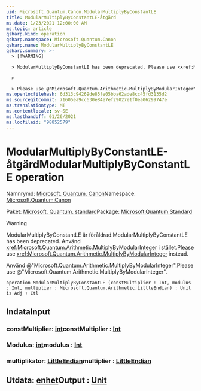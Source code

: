 ```yaml
---
uid: Microsoft.Quantum.Canon.ModularMultiplyByConstantLE
title: ModularMultiplyByConstantLE-åtgärd
ms.date: 1/23/2021 12:00:00 AM
ms.topic: article
qsharp.kind: operation
qsharp.namespace: Microsoft.Quantum.Canon
qsharp.name: ModularMultiplyByConstantLE
qsharp.summary: >-
  > [!WARNING]

  > ModularMultiplyByConstantLE has been deprecated. Please use <xref:Microsoft.Quantum.Arithmetic.MultiplyByModularInteger> instead.

  >

  > Please use @"Microsoft.Quantum.Arithmetic.MultiplyByModularInteger".
ms.openlocfilehash: 6d313c94269de85fe05bba62ade8cc45fd3135d2
ms.sourcegitcommit: 71605ea9cc630e84e7ef29027e1f0ea06299747e
ms.translationtype: MT
ms.contentlocale: sv-SE
ms.lasthandoff: 01/26/2021
ms.locfileid: "98852579"
---
```

# <a name="modularmultiplybyconstantle-operation"></a><span data-ttu-id="dc704-102">ModularMultiplyByConstantLE-åtgärd</span><span class="sxs-lookup"><span data-stu-id="dc704-102">ModularMultiplyByConstantLE operation</span></span>

<span data-ttu-id="dc704-103">Namnrymd: [Microsoft. Quantum. Canon](xref:Microsoft.Quantum.Canon)</span><span class="sxs-lookup"><span data-stu-id="dc704-103">Namespace: [Microsoft.Quantum.Canon](xref:Microsoft.Quantum.Canon)</span></span>

<span data-ttu-id="dc704-104">Paket: [Microsoft. Quantum. standard](https://nuget.org/packages/Microsoft.Quantum.Standard)</span><span class="sxs-lookup"><span data-stu-id="dc704-104">Package: [Microsoft.Quantum.Standard](https://nuget.org/packages/Microsoft.Quantum.Standard)</span></span>


> [!WARNING]
> <span data-ttu-id="dc704-105">ModularMultiplyByConstantLE är föråldrad.</span><span class="sxs-lookup"><span data-stu-id="dc704-105">ModularMultiplyByConstantLE has been deprecated.</span></span> <span data-ttu-id="dc704-106">Använd <xref:Microsoft.Quantum.Arithmetic.MultiplyByModularInteger> i stället.</span><span class="sxs-lookup"><span data-stu-id="dc704-106">Please use <xref:Microsoft.Quantum.Arithmetic.MultiplyByModularInteger> instead.</span></span>
>
> <span data-ttu-id="dc704-107">Använd @"Microsoft.Quantum.Arithmetic.MultiplyByModularInteger".</span><span class="sxs-lookup"><span data-stu-id="dc704-107">Please use @"Microsoft.Quantum.Arithmetic.MultiplyByModularInteger".</span></span>



```qsharp
operation ModularMultiplyByConstantLE (constMultiplier : Int, modulus : Int, multiplier : Microsoft.Quantum.Arithmetic.LittleEndian) : Unit is Adj + Ctl
```


## <a name="input"></a><span data-ttu-id="dc704-108">Indata</span><span class="sxs-lookup"><span data-stu-id="dc704-108">Input</span></span>

### <a name="constmultiplier--int"></a><span data-ttu-id="dc704-109">constMultiplier: [int](xref:microsoft.quantum.lang-ref.int)</span><span class="sxs-lookup"><span data-stu-id="dc704-109">constMultiplier : [Int](xref:microsoft.quantum.lang-ref.int)</span></span>




### <a name="modulus--int"></a><span data-ttu-id="dc704-110">Modulus: [int](xref:microsoft.quantum.lang-ref.int)</span><span class="sxs-lookup"><span data-stu-id="dc704-110">modulus : [Int](xref:microsoft.quantum.lang-ref.int)</span></span>




### <a name="multiplier--littleendian"></a><span data-ttu-id="dc704-111">multiplikator: [LittleEndian](xref:Microsoft.Quantum.Arithmetic.LittleEndian)</span><span class="sxs-lookup"><span data-stu-id="dc704-111">multiplier : [LittleEndian](xref:Microsoft.Quantum.Arithmetic.LittleEndian)</span></span>





## <a name="output--unit"></a><span data-ttu-id="dc704-112">Utdata: [enhet](xref:microsoft.quantum.lang-ref.unit)</span><span class="sxs-lookup"><span data-stu-id="dc704-112">Output : [Unit](xref:microsoft.quantum.lang-ref.unit)</span></span>

